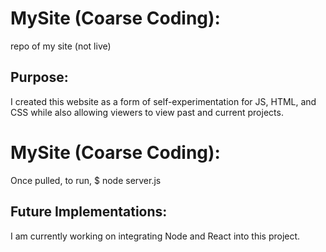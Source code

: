 # **MySite (Coarse Coding):**
repo of my site (not live)

## **Purpose:**
I created this website as a form of self-experimentation for JS, HTML, and CSS while also allowing viewers to view past and current projects.  

# **MySite (Coarse Coding):**
Once pulled, to run, $ node server.js

## **Future Implementations:**
I am currently working on integrating Node and React into this project. 


